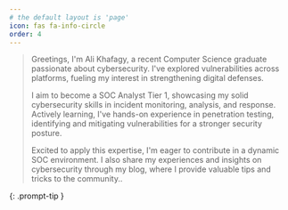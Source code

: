 ```yaml
---
# the default layout is 'page'
icon: fas fa-info-circle
order: 4
---
```


>Greetings, I'm Ali Khafagy, a recent Computer Science graduate passionate about cybersecurity. I've explored vulnerabilities across platforms, fueling my interest in strengthening digital defenses.
>
>I aim to become a SOC Analyst Tier 1, showcasing my solid cybersecurity skills in incident monitoring, analysis, and response. Actively learning, I've hands-on experience in penetration testing, identifying and mitigating vulnerabilities for a stronger security posture. 
>
>Excited to apply this expertise, I'm eager to contribute in a dynamic SOC environment.
I also share my experiences and insights on cybersecurity through my blog, where I provide valuable tips and tricks to the community..

{: .prompt-tip }
